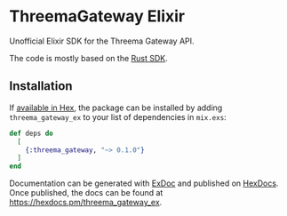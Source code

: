 # ThreemaGateway Elixir

Unofficial Elixir SDK for the Threema Gateway API.

The code is mostly based on the [Rust SDK](https://github.com/dbrgn/threema-gateway-rs/tree/master).

## Installation

If [available in Hex](https://hex.pm/docs/publish), the package can be installed
by adding `threema_gateway_ex` to your list of dependencies in `mix.exs`:

```elixir
def deps do
  [
    {:threema_gateway, "~> 0.1.0"}
  ]
end
```

Documentation can be generated with [ExDoc](https://github.com/elixir-lang/ex_doc)
and published on [HexDocs](https://hexdocs.pm). Once published, the docs can
be found at <https://hexdocs.pm/threema_gateway_ex>.

